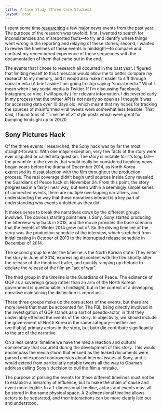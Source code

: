 ```yaml
--- 
title: A Case Study (Three Case Studies)
layout: post
--- 
```


I spent some time [researching](http://github.com/agendae/research/) a few major news events from the past year. The purpose of the research was twofold: first, I wanted to search for inconsistencies and misreported facts—to try and identify where things went wrong in the reporting and relaying of these stories; second, I wanted to review the timelines of these events in hindsight—to compare and contrast my remembered experience of these sequences with the documentation of them that came out in the end.

The events that I chose to research all occurred in the past year. I figured that limiting myself to this timescale would allow me to better compare my research to my memory, and it would also make it easier to sift through social media (A brief aside: I am going to stop saying “social media.” What I mean when I say social media is Twitter. If I’m discussing Facebook, Instagram, or Vine, I will specify.) for relevant information. I discovered early in my process that the twitter API is not nearly so open as I thought it was for accessing data over 10 days old, which meant that my hopes for tracking the sources of misinformed viral tweets were somewhat less feasible. That said, I found tons of “Timeline of *X*” style posts which were great for bumping hindsight up to 20/20. 

## Sony Pictures Hack

Of the three events I researched, the Sony hack was by far the most straight-forward. With one major exception, very few facts of the story were ever disputed or called into question. The story is notable for it’s long tail—the preamble to the events that would really be considered breaking news began years before the drama of December 2014, as North Korea expressed its dissatisfaction with the film throughout the production process. The real coverage didn’t begin until sources inside Sony revealed the Guardians of Peace hack on November 24. From this point, the story progressed in a fairly linear way, but even within a seemingly simple series of connected events, there are multiple overlapping narratives, and understanding the way that these narratives interact is a key part of understanding why events unfolded as they did.

It makes sense to break the narratives down by the different groups involved. The obvious starting point here is Sony. Sony started producing the Interview way back in 2013, and the movie provides the base scenario that the events of Winter 2014 grew out of. So the driving timeline of the story was the production schedule of the interview, which stretched from initial casting in October of 2013 to the interrupted release schedule in December of 2014.

The second group to enter the timeline is the North Korean state. They enter the story in June of 2014, expressing discontent with the film shortly after the release of the theatrical trailer, and quickly ramping up rhetoric to declare the release of the film an “act of war”.

The third group in the timeline is the Guardians of Peace. The existence of GOP as a sovereign group rather than an arm of the North Korean government is questionable in hindsight, but in the context of a developing narrative maintaining the distinction is important.

These three groups make up the core actors of the events, but there are more levels that must be accounted for. The FBI, being directly involved in the investigation of GOP stands as a sort of pseudo-actor, in that they undeniably effected the events of the story. In objectivity, we should include the government of North Korea in the same category—neither are (verifiably) primary actors in the story, but both did contribute significantly to the arc of the narrative.

On a less central timeline we have the media reaction and cultural commentary that occurred during the development of this story. This would encompass the media storm that ensued as the leaked documents were parsed and exposed controversies about internal issues at Sony, and it would extend from particularly notable tweets all the way to Obama’s address calling Sony’s decision to pull the film a mistake.

The purpose of parsing the events for these different timelines must not be to establish a hierarchy of influence, but to make the chain of cause and event more legible. In a 1-dimensional timeline, actors and events must all be stored in the same physical space. A 2-dimensional timeline allows actors to be separated, and their interactions can be more clearly laid out and understood.

<br>

<script src='js/case-study.js'></script>
<div id='case-study-vis-01'></div>
<div id="case-study-vis-reader-01"></div>
